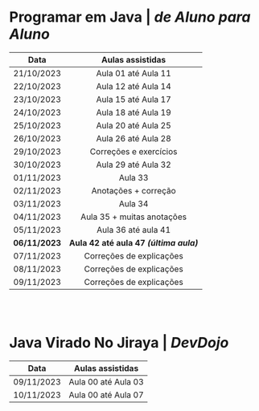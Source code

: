 # Programar em Java | _de Aluno para Aluno_
  Data        | Aulas assistidas    
:-----------: |:-----------------:
21/10/2023    | Aula 01 até Aula 11
22/10/2023    | Aula 12 até Aula 14
23/10/2023    | Aula 15 até Aula 17
24/10/2023    | Aula 18 até Aula 19
25/10/2023    | Aula 20 até Aula 25
26/10/2023    | Aula 26 até Aula 28
29/10/2023    | Correções e exercícios
30/10/2023    | Aula 29 até Aula 32
01/11/2023    | Aula 33
02/11/2023    | Anotações + correção 
03/11/2023    | Aula 34
04/11/2023    | Aula 35 + muitas anotações
05/11/2023    | Aula 36 até aula 41
**06/11/2023**    | **Aula 42 até aula 47 _(última aula)_**
07/11/2023    | Correções de explicações
08/11/2023    | Correções de explicações
09/11/2023    | Correções de explicações

</br>
</br>

# Java Virado No Jiraya | _DevDojo_
  Data        | Aulas assistidas    
:-----------: |:-----------------:
09/11/2023    | Aula 00 até Aula 03
10/11/2023    | Aula 00 até Aula 07



